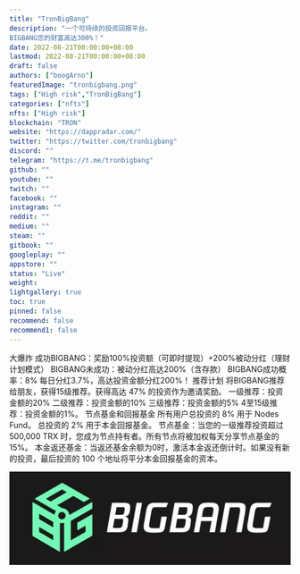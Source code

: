 ```yaml
---
title: "TronBigBang"
description: "一个可持续的投资回报平台。
BIGBANG您的财富高达300%！"
date: 2022-08-21T00:00:00+08:00
lastmod: 2022-08-21T00:00:00+08:00
draft: false
authors: ["boogArno"]
featuredImage: "tronbigbang.png"
tags: ["High risk","TronBigBang"]
categories: ["nfts"]
nfts: ["High risk"]
blockchain: "TRON"
website: "https://dappradar.com/"
twitter: "https://twitter.com/tronbigbang"
discord: ""
telegram: "https://t.me/tronbigbang"
github: ""
youtube: ""
twitch: ""
facebook: ""
instagram: ""
reddit: ""
medium: ""
steam: ""
gitbook: ""
googleplay: ""
appstore: ""
status: "Live"
weight: 
lightgallery: true
toc: true
pinned: false
recommend: false
recommend1: false
---
```

大爆炸
成功BIGBANG：奖励100%投资额（可即时提现）+200%被动分红（理财计划模式）
BIGBANG未成功：被动分红高达200%（含存款）
BIGBANG成功概率：8%
每日分红3.7%，高达投资金额分红200%！
推荐计划
将BIGBANG推荐给朋友，获得15级推荐。获得高达 47% 的投资作为邀请奖励。
一级推荐：投资金额的20% 二级推荐：投资金额的10% 三级推荐：投资金额的5%
4至15级推荐：投资金额的1%。
节点基金和回报基金
所有用户总投资的 8% 用于 Nodes Fund。
总投资的 2% 用于本金回报基金。
节点基金：当您的一级推荐投资超过 500,000 TRX 时，您成为节点持有者。所有节点将被加权每天分享节点基金的 15%。
本金返还基金：当返还基金余额为0时，激活本金返还倒计时。如果没有新的投资，最后投资的 100 个地址将平分本金回报基金的资本。

![1080x360](1080x360.jpg)



